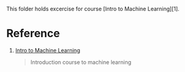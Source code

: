 This folder holds excercise for course [Intro to Machine Learning][1].


# Reference 

1. [Intro to Machine Learning](https://www.kaggle.com/learn/intro-to-machine-learning)

    > Introduction course to machine learning 
